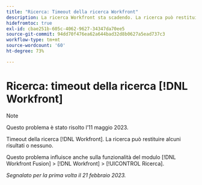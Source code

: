 ```yaml
---
title: "Ricerca: Timeout della ricerca Workfront"
description: La ricerca Workfront sta scadendo. La ricerca può restituire alcuni risultati o nessuno.
hidefromtoc: true
exl-id: cbae251b-605c-4062-9627-34347da70ee5
source-git-commit: 94dd70f476ea62a644bad32d8b0627a5ead737c3
workflow-type: tm+mt
source-wordcount: '60'
ht-degree: 73%

---
```


# Ricerca: timeout della ricerca [!DNL Workfront]

<!--this issue is on WF and WFF TOCs. Valid issue, won't fix-->

>[!NOTE]
>
>Questo problema è stato risolto l’11 maggio 2023.

Timeout della ricerca [!DNL Workfront]. La ricerca può restituire alcuni risultati o nessuno.

Questo problema influisce anche sulla funzionalità del modulo [!DNL Workfront Fusion] > [!DNL Workfront] > [!UICONTROL Ricerca].

_Segnalato per la prima volta il 21 febbraio 2023._
